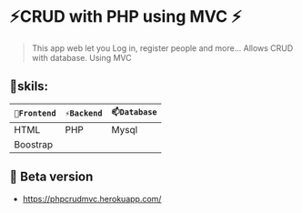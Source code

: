 # ⚡CRUD with PHP using MVC ⚡

> This app web let you Log in, register people and more... Allows CRUD with database. 
> Using MVC

## 🔭skils:

| `🔭Frontend` | `⚡Backend` | `📫Database` |
| ------ | ------ | ------ | 
| HTML | PHP | Mysql |
| Boostrap |  |  |



## 🌱 Beta version
<ul>
<li> <a href="https://phpcrudmvc.herokuapp.com/" target="_blank">https://phpcrudmvc.herokuapp.com/</a> </li>
</ul>


[comment]: <> ("https://phpcrudmvc.herokuapp.com/")
